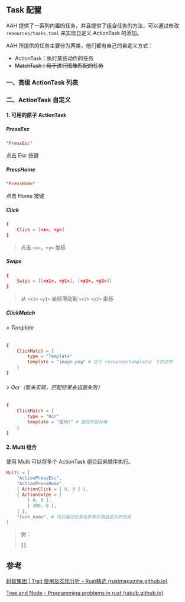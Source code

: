 ## Task 配置

AAH 提供了一系列内置的任务，并且提供了组合任务的方法，可以通过修改 `resources/tasks.toml` 来实现自定义 ActionTask 的添加。

AAH 所提供的任务主要分为两类，他们都有自己的自定义方式：

- ActionTask：执行某些动作的任务
- <s>MatchTask：用于进行图像匹配的任务</s>



### 一、高级 ActionTask 列表

#### 

### 二、ActionTask 自定义

#### 1. 可用的原子 ActionTask

##### PressEsc

```toml
"PressEsc"
```

点击 Esc 按键

##### PressHome

```toml
"PressHome"
```

点击 Home 按键

##### Click

```toml
{
	Click = [<x>, <y>]
}
```

> 点击 `<x>`，`<y>` 坐标

##### Swipe

```toml
{
	Swipe = [[<x1>, <y1>], [<x2>, <y2>]]
}
```

> 从 `<x1>` `<y1>` 坐标滑动到 `<x2>` `<y2>` 坐标

##### ClickMatch

###### > Template

```toml
{
	ClickMatch = {
		type = "Template"
		template = "image.png" # 位于 resource/template/ 下的文件
	}
}
```

###### > Ocr（暂未实现，匹配结果永远是失败）

```toml
{
	ClickMatch = {
		type = "Ocr"
		template = "启动!" # 查找的目标串
	}
}
```

#### 2. Multi 组合

使用 Multi 可以将多个 ActionTask 组合起来顺序执行。

```toml
Multi = [
    "ActionPressEsc",
    "ActionPressHome",
    { ActionClick = [ 0, 0 ] },
    { ActionSwipe = [
        [ 0, 0 ],
        [ 200, 0 ],
	] },
    "task_name", # 可以通过任务名称来引用自定义的任务
]
```

> 例：
>
> ```toml
> []
> ```

## 参考

[蚂蚁集团 | Trait 使用及实现分析 - Rust精选 (rustmagazine.github.io)](https://rustmagazine.github.io/rust_magazine_2021/chapter_4/ant_trait.html)

[Tree and Node - Programming problems in rust (ratulb.github.io)](https://ratulb.github.io/programming_problems_in_rust/binary_search_tree/tree_and_node.html)

